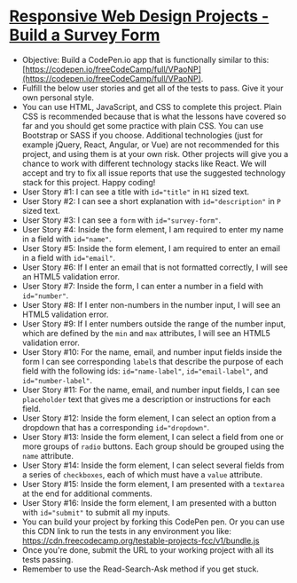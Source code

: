 # [Responsive Web Design Projects - Build a Survey Form](https://learn.freecodecamp.org/responsive-web-design/responsive-web-design-projects/build-a-survey-form)

- Objective: Build a CodePen.io app that is functionally similar to this: [https://codepen.io/freeCodeCamp/full/VPaoNP](https://codepen.io/freeCodeCamp/full/VPaoNP).
- Fulfill the below user stories and get all of the tests to pass. Give it your own personal style.
- You can use HTML, JavaScript, and CSS to complete this project. Plain CSS is recommended because that is what the lessons have covered so far and you should get some practice with plain CSS. You can use Bootstrap or SASS if you choose. Additional technologies (just for example jQuery, React, Angular, or Vue) are not recommended for this project, and using them is at your own risk. Other projects will give you a chance to work with different technology stacks like React. We will accept and try to fix all issue reports that use the suggested technology stack for this project. Happy coding!
- User Story #1: I can see a title with `id="title"` in `H1` sized text.
- User Story #2: I can see a short explanation with `id="description"` in `P` sized text.
- User Story #3: I can see a `form` with `id="survey-form"`.
- User Story #4: Inside the form element, I am required to enter my name in a field with `id="name"`.
- User Story #5: Inside the form element, I am required to enter an email in a field with `id="email"`.
- User Story #6: If I enter an email that is not formatted correctly, I will see an HTML5 validation error.
- User Story #7: Inside the form, I can enter a number in a field with `id="number"`.
- User Story #8: If I enter non-numbers in the number input, I will see an HTML5 validation error.
- User Story #9: If I enter numbers outside the range of the number input, which are defined by the `min` and `max` attributes, I will see an HTML5 validation error.
- User Story #10: For the name, email, and number input fields inside the form I can see corresponding `label`s that describe the purpose of each field with the following ids: `id="name-label"`, `id="email-label"`, and `id="number-label"`.
- User Story #11: For the name, email, and number input fields, I can see `placeholder` text that gives me a description or instructions for each field.
- User Story #12: Inside the form element, I can select an option from a dropdown that has a corresponding `id="dropdown"`.
- User Story #13: Inside the form element, I can select a field from one or more groups of `radio` buttons. Each group should be grouped using the `name` attribute.
- User Story #14: Inside the form element, I can select several fields from a series of `checkboxes`, each of which must have a `value` attribute.
- User Story #15: Inside the form element, I am presented with a `textarea` at the end for additional comments.
- User Story #16: Inside the form element, I am presented with a button with `id="submit"` to submit all my inputs.
- You can build your project by forking this CodePen pen. Or you can use this CDN link to run the tests in any environment you like: https://cdn.freecodecamp.org/testable-projects-fcc/v1/bundle.js
- Once you're done, submit the URL to your working project with all its tests passing. 
- Remember to use the Read-Search-Ask method if you get stuck.